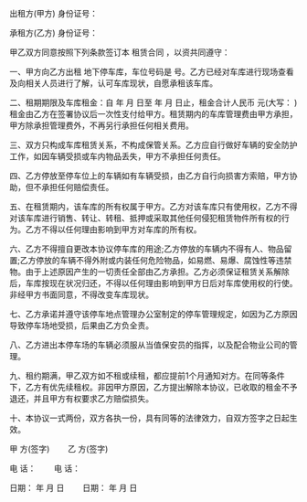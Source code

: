 
 


出租方(甲方) 身份证号：


承租方(乙方) 身份证号：


甲乙双方同意按照下列条款签订本
租赁合同
，以资共同遵守：


一、甲方向乙方出租 地下停车库，车位号码是 号。乙方已经对车库进行现场查看及向相关人员进行了解，认可车库现状，自愿承租该车库。


二、租期期限及车库租金：自 年 月 日至 年 月 日止，租金合计人民币 元(大写： )租金由乙方在签署协议后一次性支付给甲方。租赁期内的车库管理费由甲方承担，甲方除承担管理费外，不再另行承担任何相关费用。


三、双方只构成车库租赁关系，不构成保管关系。乙方应自行做好车辆的安全防护工作，如因车辆受损或车内物品丢失，甲方不承担任何责任。


四、乙方停放至停车位上的车辆如有车辆受损，由乙方自行向损害方索赔，甲方协助，但不承担任何赔偿责任。


五、在租赁期内，该车库的所有权属于甲方。乙方对该车库只有使用权，乙方不得对该车库进行销售、转让、转租、抵押或采取其他任何侵犯租赁物件所有权的行为。乙方不得以任何理由影响到甲方对车库的所有权。


六、乙方不得擅自更改本协议停车库的用途;乙方停放的车辆内不得有人、物品留置;乙方停放的车辆不得外附或内装任何危险物品，如易燃、易爆、腐蚀性等违禁物。由于上述原因产生的一切责任全部由乙方承担。乙方必须保证租赁关系解除后，车库按现在状况归还，不得以任何理由影响到甲方日后对车库使用权的行使。非经甲方书面同意，不得改变车库现状。


七、乙方承诺并遵守该停车地点管理办公室制定的停车管理规定，如因为乙方原因导致停车场地受损，后果由乙方负全责。


八、乙方进出本停车场的车辆必须服从当值保安员的指挥，以及配合物业公司的管理。


九、租约期满，甲乙双方如不租或续租，都应提前1个月通知对方。在同等条件下，乙方有优先续租权。非因甲方原因，乙方提出解除本协议，已收取的租金不予退还，并且甲方有权要求乙方赔偿损失。


十、本协议一式两份，双方各执一份，具有同等的法律效力，自双方签字之日起生效。


甲 方(签字) 　　乙 方(签字)


电 话： 　　电 话：


日期： 年 月 日 　　日期： 年 月 日
 


 

 
 
 
 
 
  


  
 

  


  


  
 
 
 
 

